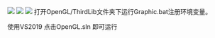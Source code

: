 ![](https://img-blog.csdnimg.cn/direct/30212855c68b46bfb2a363f3a32674dc.png)
![](https://img-blog.csdnimg.cn/direct/edb43dee2e154d87b8cdcee75cf392f1.png)
![](https://img-blog.csdnimg.cn/direct/daa0edb339414a72a4da39e6e58f8ec4.png)
打开OpenGL/ThirdLib文件夹下运行Graphic.bat注册环境变量。

使用VS2019 点击OpenGL.sln 即可运行
